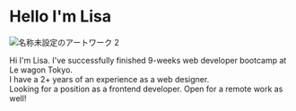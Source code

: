 # Hello I'm Lisa
![名称未設定のアートワーク 2](https://github.com/Lisatknc/Lisatknc/assets/136877239/00574d75-7d63-412c-921e-2e2d02a08ebb)

Hi I'm Lisa.
I've successfully finished 9-weeks web developer bootcamp at Le wagon Tokyo.<br>
I have a 2+ years of an experience as a web designer.<br>
Looking for a position as a frontend developer.
Open for a remote work as well!
